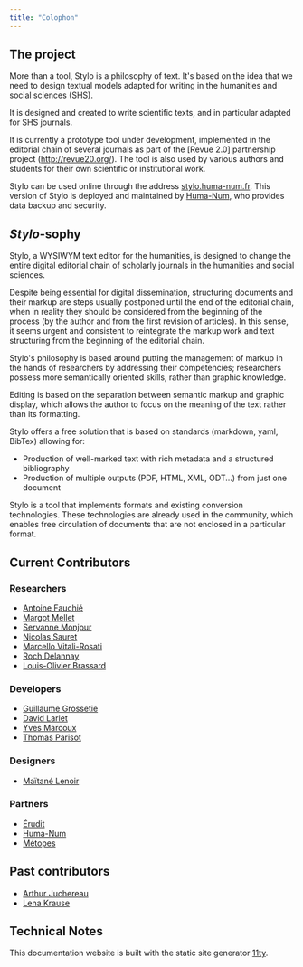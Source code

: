 ```yaml
---
title: "Colophon"
---
```


## The project

More than a tool, Stylo is a philosophy of text.
It's based on the idea that we need to design textual models adapted for writing in the humanities and social sciences (SHS).

It is designed and created to write scientific texts, and in particular adapted for SHS journals.

It is currently a prototype tool under development, implemented in the editorial chain of several journals as part of the [Revue 2.0] partnership project (http://revue20.org/).
The tool is also used by various authors and students for their own scientific or institutional work.

Stylo can be used online through the address [stylo.huma-num.fr](https://stylo.huma-num.fr/). This version of Stylo is deployed and maintained by [Huma-Num](https://www.huma-num.fr/), who provides data backup and security.

## *Stylo*-sophy

Stylo, a WYSIWYM text editor for the humanities, is designed to change the entire digital editorial chain of scholarly journals in the humanities and social sciences.

Despite being essential for digital dissemination, structuring documents and their markup are steps usually postponed until the end of the editorial chain, when in reality they should be considered from the beginning of the process (by the author and from the first revision of articles). In this sense, it seems urgent and consistent to reintegrate the markup work and text structuring from the beginning of the editorial chain.

Stylo's philosophy is based around putting the management of markup in the hands of researchers by addressing their competencies; researchers possess more semantically oriented skills, rather than graphic knowledge.

Editing is based on the separation between semantic markup and graphic display, which allows the author to focus on the meaning of the text rather than its formatting.

Stylo offers a free solution that is based on standards (markdown, yaml, BibTex) allowing for:

- Production of well-marked text with rich metadata and a structured bibliography
- Production of multiple outputs (PDF, HTML, XML, ODT...) from just one document

Stylo is a tool that implements formats and existing conversion technologies. These technologies are already used in the community, which enables free circulation of documents that are not enclosed in a particular format.

## Current Contributors

### Researchers

- [Antoine Fauchié](https://ecrituresnumeriques.ca/fr/Equipe/Antoine-Fauchie/)
- [Margot Mellet](https://ecrituresnumeriques.ca/fr/Equipe/Margot-Mellet)
- [Servanne Monjour](https://ecrituresnumeriques.ca/fr/Equipe/Servanne-Monjour-)
- [Nicolas Sauret](https://ecrituresnumeriques.ca/fr/Equipe/Nicolas-Sauret)
- [Marcello Vitali-Rosati](https://ecrituresnumeriques.ca/fr/Equipe/Marcello-Vitali-Rosati-)
- [Roch Delannay](https://ecrituresnumeriques.ca/en/Equipe/Roch-Delannay)
- [Louis-Olivier Brassard](https://www.loupbrun.ca)

### Developers

- [Guillaume Grossetie](https://github.com/ggrossetie)
- [David Larlet](http://larlet.com/)
- [Yves Marcoux](https://recherche.umontreal.ca/fr/nos-equipes-de-recherche/repertoire-des-professeurs/chercheur/is/in14146/)
- [Thomas Parisot](https://détour.studio)

### Designers

- [Maïtané Lenoir](https://maiwann.net/)

### Partners

- [Érudit](http://erudit.org/)
- [Huma-Num](https://www.huma-num.fr/)
- [Métopes](http://www.metopes.fr/)

## Past contributors

- [Arthur Juchereau](https://ecrituresnumeriques.ca/fr/Equipe/Arthur-Juchereau)
- [Lena Krause](https://ecrituresnumeriques.ca/fr/Equipe/Lena-Krause)

## Technical Notes

This documentation website is built with the static site generator [11ty](https://www.11ty.dev/).